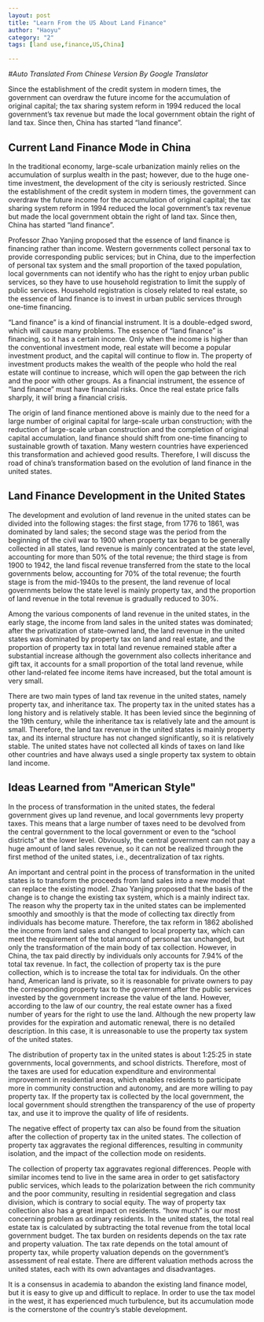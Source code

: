 ```yaml
---
layout: post
title: "Learn From the US About Land Finance"
author: "Haoyu"
category: "2"
tags: [land use,finance,US,China]

---
```




*#Auto Translated From Chinese Version By Google Translator*

Since the establishment of the credit system in modern times, the government can overdraw the future income for the accumulation of original capital; the tax sharing system reform in 1994 reduced the local government’s tax revenue but made the local government obtain the right of land tax. Since then, China has started “land finance”.

## Current Land Finance Mode in China

In the traditional economy, large-scale urbanization mainly relies on the accumulation of surplus wealth in the past; however, due to the huge one-time investment, the development of the city is seriously restricted. Since the establishment of the credit system in modern times, the government can overdraw the future income for the accumulation of original capital; the tax sharing system reform in 1994 reduced the local government’s tax revenue but made the local government obtain the right of land tax. Since then, China has started “land finance”.

Professor Zhao Yanjing proposed that the essence of land finance is financing rather than income. Western governments collect personal tax to provide corresponding public services; but in China, due to the imperfection of personal tax system and the small proportion of the taxed population, local governments can not identify who has the right to enjoy urban public services, so they have to use household registration to limit the supply of public services. Household registration is closely related to real estate, so the essence of land finance is to invest in urban public services through one-time financing.

“Land finance” is a kind of financial instrument. It is a double-edged sword, which will cause many problems. The essence of “land finance” is financing, so it has a certain income. Only when the income is higher than the conventional investment mode, real estate will become a popular investment product, and the capital will continue to flow in. The property of investment products makes the wealth of the people who hold the real estate will continue to increase, which will open the gap between the rich and the poor with other groups. As a financial instrument, the essence of “land finance” must have financial risks. Once the real estate price falls sharply, it will bring a financial crisis.

The origin of land finance mentioned above is mainly due to the need for a large number of original capital for large-scale urban construction; with the reduction of large-scale urban construction and the completion of original capital accumulation, land finance should shift from one-time financing to sustainable growth of taxation. Many western countries have experienced this transformation and achieved good results. Therefore, I will discuss the road of china’s transformation based on the evolution of land finance in the united states.

## Land Finance Development in the United States

The development and evolution of land revenue in the united states can be divided into the following stages: the first stage, from 1776 to 1861, was dominated by land sales; the second stage was the period from the beginning of the civil war to 1900 when property tax began to be generally collected in all states, land revenue is mainly concentrated at the state level, accounting for more than 50% of the total revenue; the third stage is from 1900 to 1942, the land fiscal revenue transferred from the state to the local governments below, accounting for 70% of the total revenue; the fourth stage is from the mid-1940s to the present, the land revenue of local governments below the state level is mainly property tax, and the proportion of land revenue in the total revenue is gradually reduced to 30%.

Among the various components of land revenue in the united states, in the early stage, the income from land sales in the united states was dominated; after the privatization of state-owned land, the land revenue in the united states was dominated by property tax on land and real estate, and the proportion of property tax in total land revenue remained stable after a substantial increase although the government also collects inheritance and gift tax, it accounts for a small proportion of the total land revenue, while other land-related fee income items have increased, but the total amount is very small.

There are two main types of land tax revenue in the united states, namely property tax, and inheritance tax. The property tax in the united states has a long history and is relatively stable. It has been levied since the beginning of the 19th century, while the inheritance tax is relatively late and the amount is small. Therefore, the land tax revenue in the united states is mainly property tax, and its internal structure has not changed significantly, so it is relatively stable. The united states have not collected all kinds of taxes on land like other countries and have always used a single property tax system to obtain land income.

## Ideas Learned from "American Style"

In the process of transformation in the united states, the federal government gives up land revenue, and local governments levy property taxes. This means that a large number of taxes need to be devolved from the central government to the local government or even to the “school districts” at the lower level. Obviously, the central government can not pay a huge amount of land sales revenue, so it can not be realized through the first method of the united states, i.e., decentralization of tax rights.

An important and central point in the process of transformation in the united states is to transform the proceeds from land sales into a new model that can replace the existing model. Zhao Yanjing proposed that the basis of the change is to change the existing tax system, which is a mainly indirect tax. The reason why the property tax in the united states can be implemented smoothly and smoothly is that the mode of collecting tax directly from individuals has become mature. Therefore, the tax reform in 1862 abolished the income from land sales and changed to local property tax, which can meet the requirement of the total amount of personal tax unchanged, but only the transformation of the main body of tax collection. However, in China, the tax paid directly by individuals only accounts for 7.94% of the total tax revenue. In fact, the collection of property tax is the pure collection, which is to increase the total tax for individuals. On the other hand, American land is private, so it is reasonable for private owners to pay the corresponding property tax to the government after the public services invested by the government increase the value of the land. However, according to the law of our country, the real estate owner has a fixed number of years for the right to use the land. Although the new property law provides for the expiration and automatic renewal, there is no detailed description. In this case, it is unreasonable to use the property tax system of the united states.

The distribution of property tax in the united states is about 1:25:25 in state governments, local governments, and school districts. Therefore, most of the taxes are used for education expenditure and environmental improvement in residential areas, which enables residents to participate more in community construction and autonomy, and are more willing to pay property tax. If the property tax is collected by the local government, the local government should strengthen the transparency of the use of property tax, and use it to improve the quality of life of residents.

The negative effect of property tax can also be found from the situation after the collection of property tax in the united states. The collection of property tax aggravates the regional differences, resulting in community isolation, and the impact of the collection mode on residents.

The collection of property tax aggravates regional differences. People with similar incomes tend to live in the same area in order to get satisfactory public services, which leads to the polarization between the rich community and the poor community, resulting in residential segregation and class division, which is contrary to social equity. The way of property tax collection also has a great impact on residents. “how much” is our most concerning problem as ordinary residents. In the united states, the total real estate tax is calculated by subtracting the total revenue from the total local government budget. The tax burden on residents depends on the tax rate and property valuation. The tax rate depends on the total amount of property tax, while property valuation depends on the government’s assessment of real estate. There are different valuation methods across the united states, each with its own advantages and disadvantages.

It is a consensus in academia to abandon the existing land finance model, but it is easy to give up and difficult to replace. In order to use the tax model in the west, it has experienced much turbulence, but its accumulation mode is the cornerstone of the country’s stable development.